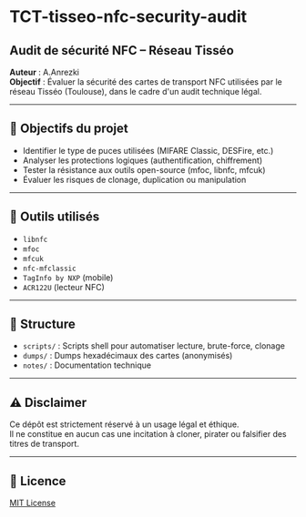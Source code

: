 # TCT-tisseo-nfc-security-audit
## Audit de sécurité NFC – Réseau Tisséo

**Auteur** : A.Anrezki  
**Objectif** : Évaluer la sécurité des cartes de transport NFC utilisées par le réseau Tisséo (Toulouse), dans le cadre d'un audit technique légal.

---

## 📌 Objectifs du projet

- Identifier le type de puces utilisées (MIFARE Classic, DESFire, etc.)
- Analyser les protections logiques (authentification, chiffrement)
- Tester la résistance aux outils open-source (mfoc, libnfc, mfcuk)
- Évaluer les risques de clonage, duplication ou manipulation

---

## 🧰 Outils utilisés

- `libnfc`
- `mfoc`
- `mfcuk`
- `nfc-mfclassic`
- `TagInfo by NXP` (mobile)
- `ACR122U` (lecteur NFC)

---

## 📁 Structure

- `scripts/` : Scripts shell pour automatiser lecture, brute-force, clonage
- `dumps/` : Dumps hexadécimaux des cartes (anonymisés)
- `notes/` : Documentation technique

---

## ⚠️ Disclaimer

Ce dépôt est strictement réservé à un usage légal et éthique.  
Il ne constitue en aucun cas une incitation à cloner, pirater ou falsifier des titres de transport.

---

## 📄 Licence

[MIT License](LICENSE)

